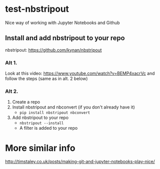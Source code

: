 # test-nbstripout
Nice way of working with Jupyter Notebooks and Github

## Install and add nbstripout to your repo
nbstripout: https://github.com/kynan/nbstripout

### Alt 1. 
Look at this video: https://www.youtube.com/watch?v=BEMP4xacrVc and follow the steps (same as in alt. 2 below)

### Alt 2. 

1. Create a repo
2. Install nbstripout and nbconvert (if you don't already have it)
    - ```pip install nbstripout nbconvert```
3. Add nbstripout to your repo
    - ```nbstripout --install```
    - A filter is added to your repo
    
# More similar info
http://timstaley.co.uk/posts/making-git-and-jupyter-notebooks-play-nice/

